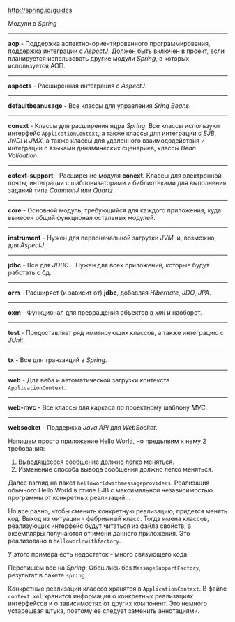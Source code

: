 http://spring.io/guides

Модули в *Spring*

---

**aop** - Поддержка аспектно-ориентированного программирования, поддержка интеграции с *AspectJ*. Должен быть включен в
проект, если планируется использовать другие модули *Spring*, в которых используется АОП.

---

**aspects** - Расширенная интеграция с *AspectJ*.

---
**defaultbeanusage** - Все классы для управления *Sring Beans*.

---

**conext** - Классы для расширения ядра *Spring*. Все классы используют интерфейс `ApplicationContext`, а также классы
для интеграции с *EJB*, *JNDI* и *JMX*, а также классы для удаленного взаимододействия и интеграции с языками
динамических сценариев, классы *Bean Validation*.

---

**cotext-support** - Расширение модуля **conext**. Классы для электронной почты, интеграции с шаблонизаторами и
библиотеками для выполнения заданий типа _CommonJ_ или _Quartz_.

---

**core** - Основной модуль, требующийся для каждого приложения, куда вынесен общий функционал остальных модулей.

---

**instrument** - Нужен для первоначальной загрузки _JVM_, и, возможно, для _AspectJ_.

---

**jdbc** - Все для _JDBC_... Нужен для всех приложений, которые будут работать с бд.

---

**orm** - Расширяет (и зависит от) **jdbc**, добавляя _Hibernate_, _JDO_, _JPA_.

---

**oxm** - Функционал для превращения объектов в _xml_ и наоборот.

---

**test** - Предоставляет ряд имитирующих классов, а также интеграцию с _JUnit_.

---

**tx** - Все для транзакций в _Spring_.

---

**web** - Для веба и автоматической загрузки контекста `ApplicationContext`.

---

**web-mvc** - Все классы для каркаса по проектному шаблону _MVC_.

---

**websocket** - Поддержка _Java API_ для _WebSocket_.

Напишем просто приложение Hello World, но предъявим к нему 2 требования:

1. Выводящеесся сообщение должно легко меняться.
2. Изменение способа вывода сообщения должно легко меняться.

Далее взгляд на пакет `helloworldwithmessageproviders`. Реализация обычного Hello World в стиле EJB с максимальной
независимостью программы от конкретных реализаций...

Но все равно, чтобы сменить конкретную реализацию, придется менять код. Выход из митуации - фабриыный класс. Тогда имена
классов, реализующих интерфейс будут читаться из файла свойств, а экземпляры получаются от имени данного приложения. Это
реализовано в `helloworldwithfactory`.

У этого примера есть недостаток - много связующего кода.

Перепишем все на _Spring_. Обошлись без `MessageSupportFactory`, результат в пакете `spring`.

Конкретные реализации классов хранятся в `ApplicationContext`. В файле `context.xml` хранится информация о конкретных
реализациях интерфейсов и о зависимостях от других компонент. Это немного устарешвая штука, поэтому ее следует заменить
аннотациями. 
